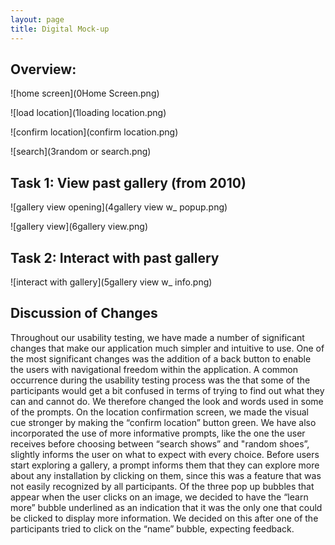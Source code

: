 ```yaml
---
layout: page
title: Digital Mock-up
---
```


## Overview: 

![home screen](0Home Screen.png)

![load location](1loading location.png)

![confirm location](confirm location.png)

![search](3random or search.png)

## Task 1: View past gallery (from 2010)

![gallery view opening](4gallery view w_ popup.png)

![gallery view](6gallery view.png)

## Task 2: Interact with past gallery

![interact with gallery](5gallery view w_ info.png)

## Discussion of Changes
Throughout our usability testing, we have made a number of significant changes that make our application much simpler and intuitive to use. One of the most significant changes was the addition of a back button to enable the users with navigational freedom within the application. A common occurrence during the  usability testing process was the that some of the participants would get a bit confused in terms of trying to find out what they can and cannot do. We therefore changed the look and words used in some of the prompts. On the location confirmation screen, we made the visual cue stronger by making the “confirm location” button green. 
We have also incorporated the use of more informative prompts, like the one the user receives before choosing between “search shows” and "random shoes”, slightly informs the user on what to expect with every choice.
Before users start exploring a gallery, a prompt informs them that they can explore more about any installation by clicking on them, since this was a feature that was not easily recognized by all participants. 
Of the three pop up bubbles that appear when the user clicks on an image, we decided to have the “learn more” bubble underlined as an indication that it was the only one that could be clicked to display more information. We decided on this after one of the participants tried to click on the “name” bubble, expecting feedback.
